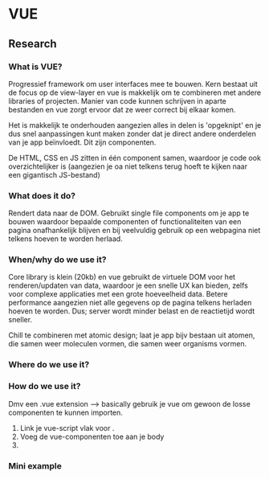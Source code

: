 # VUE
## Research

### What is VUE?
Progressief framework om user interfaces mee te bouwen.
Kern bestaat uit de focus op de view-layer en vue is makkelijk om te combineren met andere libraries of projecten. Manier van code kunnen schrijven in aparte bestanden en vue zorgt ervoor dat ze weer correct bij elkaar komen.

Het is makkelijk te onderhouden aangezien alles in delen is 'opgeknipt' en je dus snel aanpassingen kunt maken zonder dat je direct andere onderdelen van je app beïnvloedt. Dit zijn componenten.

De HTML, CSS en JS zitten in één component samen, waardoor je code ook overzichtelijker is (aangezien je oa niet telkens terug hoeft te kijken naar een gigantisch JS-bestand)


### What does it do?
Rendert data naar de DOM.
Gebruikt single file components om je app te bouwen waardoor bepaalde componenten of functionaliteiten van een pagina onafhankelijk blijven en bij veelvuldig gebruik op een webpagina niet telkens hoeven te worden herlaad.



### When/why do we use it?
Core library is klein (20kb) en vue gebruikt de virtuele DOM voor het renderen/updaten van data, waardoor je een snelle UX kan bieden, zelfs voor complexe applicaties met een grote hoeveelheid data.
Betere performance aangezien niet alle gegevens op de pagina telkens herladen hoeven te worden. Dus; server wordt minder belast en de reactietijd wordt sneller.

Chill te combineren met atomic design; laat je app bijv bestaan uit atomen, die samen weer moleculen vormen, die samen weer organisms vormen.

### Where do we use it?

### How do we use it?
Dmv een .vue extension --> basically gebruik je vue om gewoon de losse componenten te kunnen importen.

1. Link je vue-script vlak voor </body>.
2. Voeg de vue-componenten toe aan je body
3.



### Mini example
